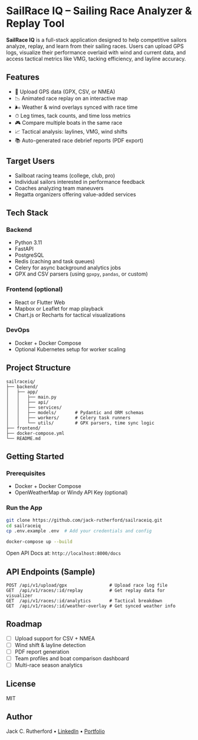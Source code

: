 # SailRace IQ – Sailing Race Analyzer & Replay Tool

**SailRace IQ** is a full-stack application designed to help competitive sailors analyze, replay, and learn from their sailing races. Users can upload GPS logs, visualize their performance overlaid with wind and current data, and access tactical metrics like VMG, tacking efficiency, and layline accuracy.

## Features

- 📂 Upload GPS data (GPX, CSV, or NMEA)
- 📉 Animated race replay on an interactive map
- 🌬️ Weather & wind overlays synced with race time
- ⏱ Leg times, tack counts, and time loss metrics
- 🎮 Compare multiple boats in the same race
- 📈 Tactical analysis: laylines, VMG, wind shifts
- 📚 Auto-generated race debrief reports (PDF export)

## Target Users

- Sailboat racing teams (college, club, pro)
- Individual sailors interested in performance feedback
- Coaches analyzing team maneuvers
- Regatta organizers offering value-added services

## Tech Stack

### Backend
- Python 3.11
- FastAPI
- PostgreSQL
- Redis (caching and task queues)
- Celery for async background analytics jobs
- GPX and CSV parsers (using `gpxpy`, `pandas`, or custom)

### Frontend (optional)
- React or Flutter Web
- Mapbox or Leaflet for map playback
- Chart.js or Recharts for tactical visualizations

### DevOps
- Docker + Docker Compose
- Optional Kubernetes setup for worker scaling

## Project Structure

```
sailraceiq/
├── backend/
│   ├── app/
│   │   ├── main.py
│   │   ├── api/
│   │   ├── services/
│   │   ├── models/       # Pydantic and ORM schemas
│   │   ├── workers/      # Celery task runners
│   │   └── utils/        # GPX parsers, time sync logic
├── frontend/
├── docker-compose.yml
└── README.md
```

## Getting Started

### Prerequisites
- Docker + Docker Compose
- OpenWeatherMap or Windy API Key (optional)

### Run the App
```bash
git clone https://github.com/jack-rutherford/sailraceiq.git
cd sailraceiq
cp .env.example .env  # Add your credentials and config

docker-compose up --build
```

Open API Docs at: `http://localhost:8000/docs`

## API Endpoints (Sample)
```http
POST /api/v1/upload/gpx                # Upload race log file
GET  /api/v1/races/:id/replay          # Get replay data for visualizer
GET  /api/v1/races/:id/analytics       # Tactical breakdown
GET  /api/v1/races/:id/weather-overlay # Get synced weather info
```

## Roadmap

- [ ] Upload support for CSV + NMEA
- [ ] Wind shift & layline detection
- [ ] PDF report generation
- [ ] Team profiles and boat comparison dashboard
- [ ] Multi-race season analytics

## License
MIT

## Author
Jack C. Rutherford • [LinkedIn](https://www.linkedin.com/in/jack-rutherford-70b0ba252/) • [Portfolio](#)
